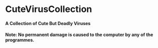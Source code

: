 # CuteVirusCollection
#### A Collection of Cute But Deadly Viruses

#### Note: No permanent damage is caused to the computer by any of the programmes. 
